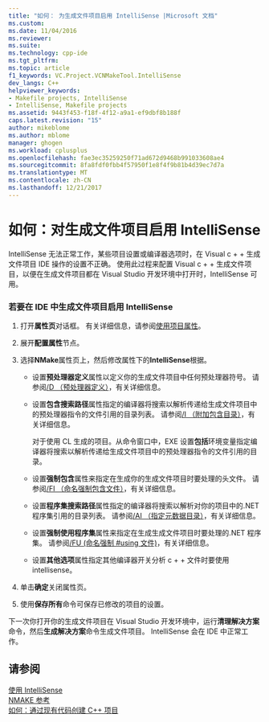```yaml
---
title: "如何： 为生成文件项目启用 IntelliSense |Microsoft 文档"
ms.custom: 
ms.date: 11/04/2016
ms.reviewer: 
ms.suite: 
ms.technology: cpp-ide
ms.tgt_pltfrm: 
ms.topic: article
f1_keywords: VC.Project.VCNMakeTool.IntelliSense
dev_langs: C++
helpviewer_keywords:
- Makefile projects, IntelliSense
- IntelliSense, Makefile projects
ms.assetid: 9443f453-f18f-4f12-a9a1-ef9dbf8b188f
caps.latest.revision: "15"
author: mikeblome
ms.author: mblome
manager: ghogen
ms.workload: cplusplus
ms.openlocfilehash: fae3ec35259250f71ad672d9468b991033608ae4
ms.sourcegitcommit: 8fa8fdf0fbb4f57950f1e8f4f9b81b4d39ec7d7a
ms.translationtype: MT
ms.contentlocale: zh-CN
ms.lasthandoff: 12/21/2017
---
```

# <a name="how-to-enable-intellisense-for-makefile-projects"></a>如何：对生成文件项目启用 IntelliSense
IntelliSense 无法正常工作，某些项目设置或编译器选项时，在 Visual c + + 生成文件项目 IDE 操作的设置不正确。 使用此过程来配置 Visual c + + 生成文件项目，以便在生成文件项目都在 Visual Studio 开发环境中打开时，IntelliSense 可用。  
  
### <a name="to-enable-intellisense-for-makefile-projects-in-the-ide"></a>若要在 IDE 中生成文件项目启用 IntelliSense  
  
1.  打开**属性页**对话框。 有关详细信息，请参阅[使用项目属性](../ide/working-with-project-properties.md)。  
  
2.  展开**配置属性**节点。  
  
3.  选择**NMake**属性页上，然后修改属性下的**IntelliSense**根据。  
  
    -   设置**预处理器定义**属性以定义你的生成文件项目中任何预处理器符号。 请参阅[/D （预处理器定义）](../build/reference/d-preprocessor-definitions.md)，有关详细信息。  
  
    -   设置**包含搜索路径**属性指定的编译器将搜索以解析传递给生成文件项目中的预处理器指令的文件引用的目录列表。 请参阅[/I （附加包含目录）](../build/reference/i-additional-include-directories.md)，有关详细信息。  
  
         对于使用 CL 生成的项目。从命令窗口中，EXE 设置**包括**环境变量指定编译器将搜索以解析传递给生成文件项目中的预处理器指令的文件引用的目录。  
  
    -   设置**强制包含**属性来指定在生成你的生成文件项目时要处理的头文件。 请参阅[/FI （命名强制包含文件）](../build/reference/fi-name-forced-include-file.md)，有关详细信息。  
  
    -   设置**程序集搜索路径**属性指定的编译器将搜索以解析对你的项目中的.NET 程序集引用的目录列表。 请参阅[/AI （指定元数据目录）](../build/reference/ai-specify-metadata-directories.md)，有关详细信息。  
  
    -   设置**强制使用程序集**属性来指定在生成生成文件项目时要处理的.NET 程序集。 请参阅[/FU (命名强制 #using 文件)](../build/reference/fu-name-forced-hash-using-file.md)，有关详细信息。  
  
    -   设置**其他选项**属性指定其他编译器开关分析 c + + 文件时要使用 intellisense。  
  
4.  单击**确定**关闭属性页。  
  
5.  使用**保存所有**命令可保存已修改的项目的设置。  
  
 下一次你打开你的生成文件项目在 Visual Studio 开发环境中，运行**清理解决方案**命令，然后**生成解决方案**命令生成文件项目。 IntelliSense 会在 IDE 中正常工作。  
  
## <a name="see-also"></a>请参阅  
 [使用 IntelliSense](/visualstudio/ide/using-intellisense)   
 [NMAKE 参考](../build/nmake-reference.md)   
 [如何：通过现有代码创建 C++ 项目](../ide/how-to-create-a-cpp-project-from-existing-code.md)